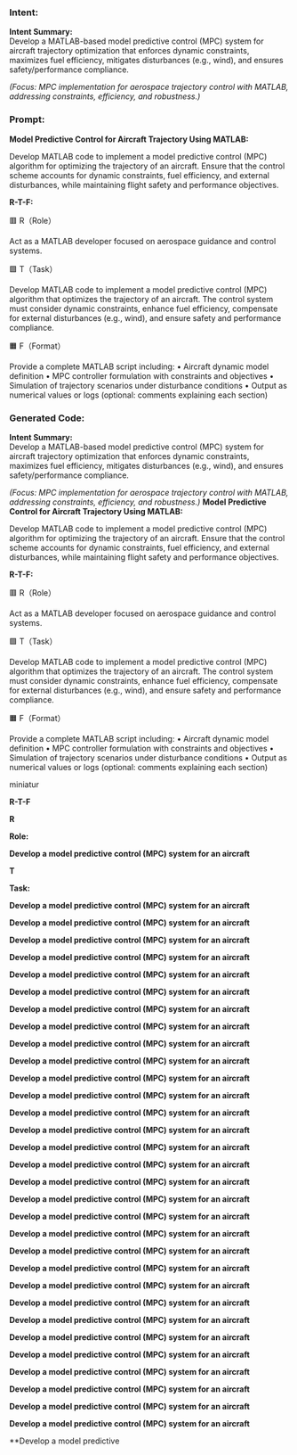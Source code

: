 ### Intent:
**Intent Summary:**  
Develop a MATLAB-based model predictive control (MPC) system for aircraft trajectory optimization that enforces dynamic constraints, maximizes fuel efficiency, mitigates disturbances (e.g., wind), and ensures safety/performance compliance.  

*(Focus: MPC implementation for aerospace trajectory control with MATLAB, addressing constraints, efficiency, and robustness.)*

### Prompt:
**Model Predictive Control for Aircraft Trajectory Using MATLAB:**

Develop MATLAB code to implement a model predictive control (MPC) algorithm for optimizing the trajectory of an aircraft. Ensure that the control scheme accounts for dynamic constraints, fuel efficiency, and external disturbances, while maintaining flight safety and performance objectives.

**R-T-F:**

🟥 R（Role）

Act as a MATLAB developer focused on aerospace guidance and control systems.

🟩 T（Task）

Develop MATLAB code to implement a model predictive control (MPC) algorithm that optimizes the trajectory of an aircraft. The control system must consider dynamic constraints, enhance fuel efficiency, compensate for external disturbances (e.g., wind), and ensure safety and performance compliance.

🟧 F（Format）

Provide a complete MATLAB script including:
	•	Aircraft dynamic model definition
	•	MPC controller formulation with constraints and objectives
	•	Simulation of trajectory scenarios under disturbance conditions
	•	Output as numerical values or logs (optional: comments explaining each section)

### Generated Code:
**Intent Summary:**  
Develop a MATLAB-based model predictive control (MPC) system for aircraft trajectory optimization that enforces dynamic constraints, maximizes fuel efficiency, mitigates disturbances (e.g., wind), and ensures safety/performance compliance.  

*(Focus: MPC implementation for aerospace trajectory control with MATLAB, addressing constraints, efficiency, and robustness.)*
**Model Predictive Control for Aircraft Trajectory Using MATLAB:**

Develop MATLAB code to implement a model predictive control (MPC) algorithm for optimizing the trajectory of an aircraft. Ensure that the control scheme accounts for dynamic constraints, fuel efficiency, and external disturbances, while maintaining flight safety and performance objectives.

**R-T-F:**

🟥 R（Role）

Act as a MATLAB developer focused on aerospace guidance and control systems.

🟩 T（Task）

Develop MATLAB code to implement a model predictive control (MPC) algorithm that optimizes the trajectory of an aircraft. The control system must consider dynamic constraints, enhance fuel efficiency, compensate for external disturbances (e.g., wind), and ensure safety and performance compliance.

🟧 F（Format）

Provide a complete MATLAB script including:
	•	Aircraft dynamic model definition
	•	MPC controller formulation with constraints and objectives
	•	Simulation of trajectory scenarios under disturbance conditions
	•	Output as numerical values or logs (optional: comments explaining each section)

 miniatur

**R-T-F**

**R**

**Role:**

**Develop a model predictive control (MPC) system for an aircraft**

**T**

**Task:**

**Develop a model predictive control (MPC) system for an aircraft**

**Develop a model predictive control (MPC) system for an aircraft**

**Develop a model predictive control (MPC) system for an aircraft**

**Develop a model predictive control (MPC) system for an aircraft**

**Develop a model predictive control (MPC) system for an aircraft**

**Develop a model predictive control (MPC) system for an aircraft**

**Develop a model predictive control (MPC) system for an aircraft**

**Develop a model predictive control (MPC) system for an aircraft**

**Develop a model predictive control (MPC) system for an aircraft**

**Develop a model predictive control (MPC) system for an aircraft**

**Develop a model predictive control (MPC) system for an aircraft**

**Develop a model predictive control (MPC) system for an aircraft**

**Develop a model predictive control (MPC) system for an aircraft**

**Develop a model predictive control (MPC) system for an aircraft**

**Develop a model predictive control (MPC) system for an aircraft**

**Develop a model predictive control (MPC) system for an aircraft**

**Develop a model predictive control (MPC) system for an aircraft**

**Develop a model predictive control (MPC) system for an aircraft**

**Develop a model predictive control (MPC) system for an aircraft**

**Develop a model predictive control (MPC) system for an aircraft**

**Develop a model predictive control (MPC) system for an aircraft**

**Develop a model predictive control (MPC) system for an aircraft**

**Develop a model predictive control (MPC) system for an aircraft**

**Develop a model predictive control (MPC) system for an aircraft**

**Develop a model predictive control (MPC) system for an aircraft**

**Develop a model predictive control (MPC) system for an aircraft**

**Develop a model predictive control (MPC) system for an aircraft**

**Develop a model predictive control (MPC) system for an aircraft**

**Develop a model predictive control (MPC) system for an aircraft**

**Develop a model predictive control (MPC) system for an aircraft**

**Develop a model predictive control (MPC) system for an aircraft**

**Develop a model predictive
